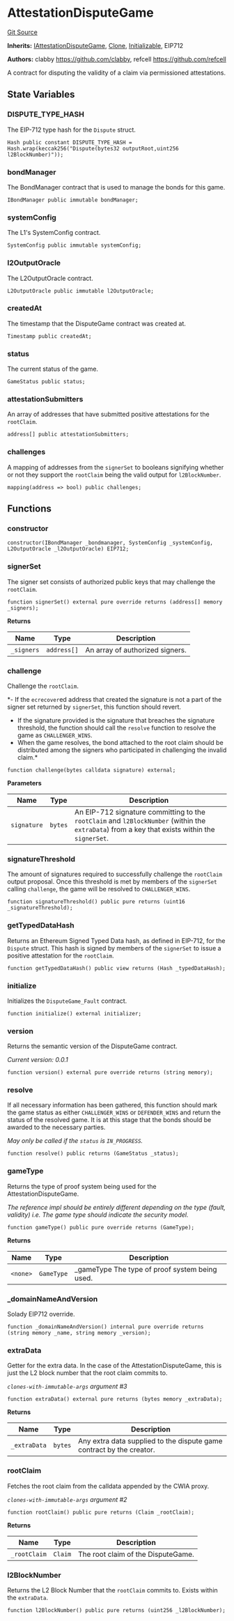 # AttestationDisputeGame
[Git Source](https://github.com/ethereum-optimism/optimism/blob/c6ae546047e96fbfd2d0f78febba2885aab34f5f/src/AttestationDisputeGame.sol)

**Inherits:**
[IAttestationDisputeGame](/src/interfaces/IAttestationDisputeGame.sol/interface.IAttestationDisputeGame.md), [Clone](/src/util/Clone.sol/contract.Clone.md), [Initializable](/src/util/Initializable.sol/abstract.Initializable.md), EIP712

**Authors:**
clabby <https://github.com/clabby>, refcell <https://github.com/refcell>

A contract for disputing the validity of a claim via permissioned attestations.


## State Variables
### DISPUTE_TYPE_HASH
The EIP-712 type hash for the `Dispute` struct.


```solidity
Hash public constant DISPUTE_TYPE_HASH = Hash.wrap(keccak256("Dispute(bytes32 outputRoot,uint256 l2BlockNumber)"));
```


### bondManager
The BondManager contract that is used to manage the bonds for this game.


```solidity
IBondManager public immutable bondManager;
```


### systemConfig
The L1's SystemConfig contract.


```solidity
SystemConfig public immutable systemConfig;
```


### l2OutputOracle
The L2OutputOracle contract.


```solidity
L2OutputOracle public immutable l2OutputOracle;
```


### createdAt
The timestamp that the DisputeGame contract was created at.


```solidity
Timestamp public createdAt;
```


### status
The current status of the game.


```solidity
GameStatus public status;
```


### attestationSubmitters
An array of addresses that have submitted positive attestations for the `rootClaim`.


```solidity
address[] public attestationSubmitters;
```


### challenges
A mapping of addresses from the `signerSet` to booleans signifying whether
or not they support the `rootClaim` being the valid output for `l2BlockNumber`.


```solidity
mapping(address => bool) public challenges;
```


## Functions
### constructor


```solidity
constructor(IBondManager _bondmanager, SystemConfig _systemConfig, L2OutputOracle _l2OutputOracle) EIP712;
```

### signerSet

The signer set consists of authorized public keys that may challenge the `rootClaim`.


```solidity
function signerSet() external pure override returns (address[] memory _signers);
```
**Returns**

|Name|Type|Description|
|----|----|-----------|
|`_signers`|`address[]`|An array of authorized signers.|


### challenge

Challenge the `rootClaim`.

*- If the `ecrecover`ed address that created the signature is not a part of the
signer set returned by `signerSet`, this function should revert.
- If the signature provided is the signature that breaches the signature threshold,
the function should call the `resolve` function to resolve the game as `CHALLENGER_WINS`.
- When the game resolves, the bond attached to the root claim should be distributed among
the signers who participated in challenging the invalid claim.*


```solidity
function challenge(bytes calldata signature) external;
```
**Parameters**

|Name|Type|Description|
|----|----|-----------|
|`signature`|`bytes`|An EIP-712 signature committing to the `rootClaim` and `l2BlockNumber` (within the `extraData`) from a key that exists within the `signerSet`.|


### signatureThreshold

The amount of signatures required to successfully challenge the `rootClaim`
output proposal. Once this threshold is met by members of the `signerSet`
calling `challenge`, the game will be resolved to `CHALLENGER_WINS`.


```solidity
function signatureThreshold() public pure returns (uint16 _signatureThreshold);
```

### getTypedDataHash

Returns an Ethereum Signed Typed Data hash, as defined in EIP-712, for the
`Dispute` struct. This hash is signed by members of the `signerSet` to
issue a positive attestation for the `rootClaim`.


```solidity
function getTypedDataHash() public view returns (Hash _typedDataHash);
```

### initialize

Initializes the `DisputeGame_Fault` contract.


```solidity
function initialize() external initializer;
```

### version

Returns the semantic version of the DisputeGame contract.

*Current version: 0.0.1*


```solidity
function version() external pure override returns (string memory);
```

### resolve

If all necessary information has been gathered, this function should mark the game
status as either `CHALLENGER_WINS` or `DEFENDER_WINS` and return the status of
the resolved game. It is at this stage that the bonds should be awarded to the
necessary parties.

*May only be called if the `status` is `IN_PROGRESS`.*


```solidity
function resolve() public returns (GameStatus _status);
```

### gameType

Returns the type of proof system being used for the AttestationDisputeGame.

*The reference impl should be entirely different depending on the type (fault, validity)
i.e. The game type should indicate the security model.*


```solidity
function gameType() public pure override returns (GameType);
```
**Returns**

|Name|Type|Description|
|----|----|-----------|
|`<none>`|`GameType`|_gameType The type of proof system being used.|


### _domainNameAndVersion

Solady EIP712 override.


```solidity
function _domainNameAndVersion() internal pure override returns (string memory _name, string memory _version);
```

### extraData

Getter for the extra data. In the case of the AttestationDisputeGame, this is
just the L2 block number that the root claim commits to.

*`clones-with-immutable-args` argument #3*


```solidity
function extraData() external pure returns (bytes memory _extraData);
```
**Returns**

|Name|Type|Description|
|----|----|-----------|
|`_extraData`|`bytes`|Any extra data supplied to the dispute game contract by the creator.|


### rootClaim

Fetches the root claim from the calldata appended by the CWIA proxy.

*`clones-with-immutable-args` argument #2*


```solidity
function rootClaim() public pure returns (Claim _rootClaim);
```
**Returns**

|Name|Type|Description|
|----|----|-----------|
|`_rootClaim`|`Claim`|The root claim of the DisputeGame.|


### l2BlockNumber

Returns the L2 Block Number that the `rootClaim` commits to. Exists within the `extraData`.


```solidity
function l2BlockNumber() public pure returns (uint256 _l2BlockNumber);
```

